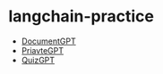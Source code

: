 # langchain-practice

- [DocumentGPT](/GPT%20practices)
- [PriavteGPT](/GPT_practices)
- [QuizGPT](/GPT_practices)